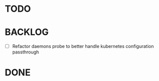 # TODO

# BACKLOG

- [ ] Refactor daemons probe to better handle kubernetes configuration passthrough

# DONE